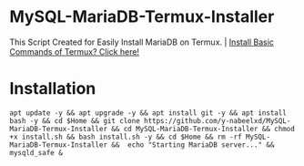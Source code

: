 # MySQL-MariaDB-Termux-Installer
This Script Created for Easily Install MariaDB on Termux. | [Install Basic Commands of Termux? 
Click here!](https://github.com/y-nabeelxd/Termux-Auto-Package-Installer)
# Installation
```
apt update -y && apt upgrade -y && apt install git -y && apt install bash -y && cd $Home && git clone https://github.com/y-nabeelxd/MySQL-MariaDB-Termux-Installer && cd MySQL-MariaDB-Termux-Installer && chmod +x install.sh && bash install.sh -y && cd $Home && rm -rf MySQL-MariaDB-Termux-Installer &&  echo "Starting MariaDB server..." && mysqld_safe &
```
